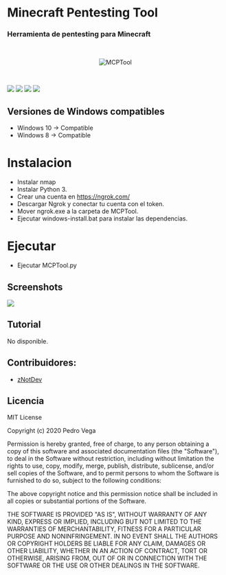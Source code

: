 # Minecraft Pentesting Tool
<h3> Herramienta de pentesting para Minecraft </h3>
<br/>
<p align="center">
<img src="https://github.com/wrrulos/MCPTool/blob/main/images/imagen-1.PNG" title="MCPTool">
</p>
<br/>

<img src="https://imgur.com/4NzFbFQ.jpg"> <img src="https://imgur.com/l2vHvj8.jpg"> <img src="https://imgur.com/mCapHNr.jpg"> <img src="https://imgur.com/4mZdxc8.jpg"> 
<br/>

## Versiones de Windows compatibles  

* Windows 10 -> Compatible
* Windows 8 -> Compatible 

# Instalacion 

* Instalar nmap
* Instalar Python 3.
* Crear una cuenta en https://ngrok.com/
* Descargar Ngrok y conectar tu cuenta con el token.
* Mover ngrok.exe a la carpeta de MCPTool.
* Ejecutar windows-install.bat para instalar las dependencias.

# Ejecutar

* Ejecutar MCPTool.py


## Screenshots

<img src="https://github.com/wrrulos/MCPTool/blob/main/images/2.PNG">

## Tutorial 

<p> No disponible.</p>

## Contribuidores: 

- <a href="https://github.com/wrrulos/MCPTool/"> zNotDev </a>

## Licencia 

MIT License

Copyright (c) 2020 Pedro Vega

Permission is hereby granted, free of charge, to any person obtaining a copy
of this software and associated documentation files (the "Software"), to deal
in the Software without restriction, including without limitation the rights
to use, copy, modify, merge, publish, distribute, sublicense, and/or sell
copies of the Software, and to permit persons to whom the Software is
furnished to do so, subject to the following conditions:

The above copyright notice and this permission notice shall be included in all
copies or substantial portions of the Software.

THE SOFTWARE IS PROVIDED "AS IS", WITHOUT WARRANTY OF ANY KIND, EXPRESS OR
IMPLIED, INCLUDING BUT NOT LIMITED TO THE WARRANTIES OF MERCHANTABILITY,
FITNESS FOR A PARTICULAR PURPOSE AND NONINFRINGEMENT. IN NO EVENT SHALL THE
AUTHORS OR COPYRIGHT HOLDERS BE LIABLE FOR ANY CLAIM, DAMAGES OR OTHER
LIABILITY, WHETHER IN AN ACTION OF CONTRACT, TORT OR OTHERWISE, ARISING FROM,
OUT OF OR IN CONNECTION WITH THE SOFTWARE OR THE USE OR OTHER DEALINGS IN THE
SOFTWARE.

 
